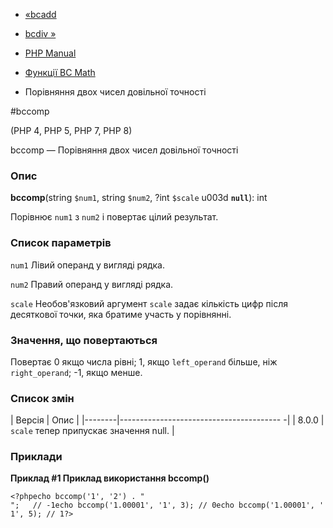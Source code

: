 - [«bcadd](function.bcadd.md)
- [bcdiv »](function.bcdiv.md)

- [PHP Manual](index.md)
- [Функції BC Math](ref.bc.md)
- Порівняння двох чисел довільної точності

#bccomp

(PHP 4, PHP 5, PHP 7, PHP 8)

bccomp — Порівняння двох чисел довільної точності

### Опис

**bccomp**(string `$num1`, string `$num2`, ?int `$scale` u003d **`null`**):
int

Порівнює `num1` з `num2` і повертає цілий результат.

### Список параметрів

`num1`
Лівий операнд у вигляді рядка.

`num2`
Правий операнд у вигляді рядка.

`scale`
Необов'язковий аргумент `scale` задає кількість цифр після десяткової
точки, яка братиме участь у порівнянні.

### Значення, що повертаються

Повертає 0 якщо числа рівні; 1, якщо `left_operand` більше, ніж
`right_operand`; -1, якщо менше.

### Список змін

| Версія | Опис |
|--------|---------------------------------------- -|
| 8.0.0 | `scale` тепер припускає значення null. |

### Приклади

**Приклад #1 Приклад використання **bccomp()****

`<?phpecho bccomp('1', '2') . "
";   // -1echo bccomp('1.00001', '1', 3); // 0echo bccomp('1.00001', '1', 5); // 1?> `
